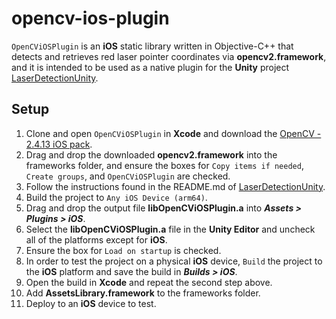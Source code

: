 # opencv-ios-plugin

`OpenCViOSPlugin` is an **iOS** static library written in Objective-C++ that detects and retrieves red laser pointer coordinates via **opencv2.framework**, and it is intended to be used as a native plugin for the **Unity** project [LaserDetectionUnity](https://github.com/stevesopoci/laser-detection-unity).

<h2> Setup </h2>

1. Clone and open `OpenCViOSPlugin` in **Xcode** and download the [OpenCV - 2.4.13 iOS pack](https://sourceforge.net/projects/opencvlibrary/files/opencv-ios/2.4.13/opencv2.framework.zip/download).
2. Drag and drop the downloaded **opencv2.framework** into the frameworks folder, and ensure the boxes for `Copy items if needed`, `Create groups`, and `OpenCViOSPlugin` are checked.
3. Follow the instructions found in the README.md of [LaserDetectionUnity](https://github.com/stevesopoci/laser-detection-unity).
4. Build the project to `Any iOS Device (arm64)`.
5. Drag and drop the output file **libOpenCViOSPlugin.a** into _**Assets > Plugins > iOS**_.
6. Select the **libOpenCViOSPlugin.a** file in the **Unity Editor** and uncheck all of the platforms except for **iOS**.
7. Ensure the box for `Load on startup` is checked.
8. In order to test the project on a physical **iOS** device, `Build` the project to the **iOS** platform and save the build in _**Builds > iOS**_.
9. Open the build in **Xcode** and repeat the second step above.
10. Add **AssetsLibrary.framework** to the frameworks folder.
11. Deploy to an **iOS** device to test.
